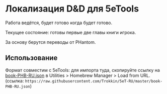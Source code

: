# Локализация D&D для 5eTools
Работа ведётся, будет готово когда будет готово.

Текущее состояние: готовы первые две главы книги игрока.

За основу берутся переводы от PHantom.

## Использование
Формат совместим с 5eTools: для импорта туда, скопируйте ссылку на [book-PHB-RU.json](https://raw.githubusercontent.com/Trokkin/5eT-RU/master/book-PHB-RU.json) в Utilities > Homebrew Manager > Load from URL. (ссылка: `https://raw.githubusercontent.com/Trokkin/5eT-RU/master/book-PHB-RU.json`)
